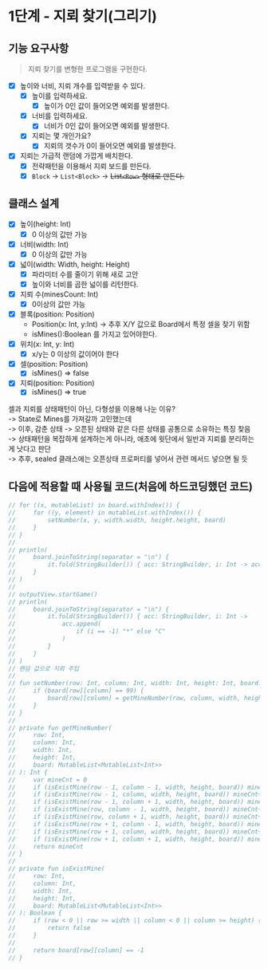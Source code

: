 # 1단계 - 지뢰 찾기(그리기)

## 기능 요구사항

> 지뢰 찾기를 변형한 프로그램을 구현한다.

* [x] 높이와 너비, 지뢰 개수를 입력받을 수 있다.
    * [x] 높이를 입력하세요.
        * [x] 높이가 0인 값이 들어오면 예외를 발생한다.
    * [x] 너비를 입력하세요.
        * [x] 너비가 0인 값이 들어오면 예외를 발생한다.
    * [x] 지뢰는 몇 개인가요?
        * [x] 지뢰의 갯수가 0이 들어오면 예외를 발생한다.
* [x] 지뢰는 가급적 랜덤에 가깝게 배치한다.
    * [x] 전략패턴을 이용해서 지뢰 보드를 만든다.
    * [x] `Block` -> `List<Block>` -> ~~List`<Row>` 형태로 만든다.~~

## 클래스 설계

* [x] 높이(height: Int)
    * [x] 0 이상의 값만 가능
* [x] 너비(width: Int)
    * [x] 0 이상의 값만 가능
* [x] 넓이(width: Width, height: Height) 
    * [x] 파라미터 수를 줄이기 위해 새로 고안  
    * [x] 높이와 너비를 곱한 넓이를 리턴한다.  
* [x] 지뢰 수(minesCount: Int)
    * [x] 0이상의 값만 가능
* [x] 블록(position: Position)
    * Position(x: Int, y:Int) -> 추후 X/Y 값으로 Board에서 특정 셀을 찾기 위함
    * isMines():Boolean 를 가지고 있어야한다.
* [x] 위치(x: Int, y: Int)
    * [x] x/y는 0 이상의 값이어야 한다
* [x] 셀(position: Position)
    * [x] isMines() => false
* [x] 지뢰(position: Position)
    * [x] isMines() => true
   
셀과 지뢰를 상태패턴이 아닌, 다형성을 이용해 나눈 이유?    
-> State로 Mines를 가져갈까 고민했는데   
-> 이후, 감춘 상태 -> 오픈된 상태와 같은 다른 상태를 공통으로 소유하는 특징 찾음   
-> 상태패턴을 복잡하게 설계하는게 아니라, 애초에 윗단에서 일반과 지뢰를 분리하는게 낫다고 판단   
-> 추후, sealed 클래스에는 오픈상태 프로퍼티를 넣어서 관련 메서드 넣으면 될 듯     
  
## 다음에 적용할 때 사용될 코드(처음에 하드코딩했던 코드)

```kotlin
// for ((x, mutableList) in board.withIndex()) {
//     for ((y, element) in mutableList.withIndex()) {
//         setNumber(x, y, width.width, height.height, board)
//     }
// }
//
// println(
//     board.joinToString(separator = "\n") {
//         it.fold(StringBuilder()) { acc: StringBuilder, i: Int -> acc.append("$i\t") }
//     }
// )
//
// outputView.startGame()
// println(
//     board.joinToString(separator = "\n") {
//         it.fold(StringBuilder()) { acc: StringBuilder, i: Int ->
//             acc.append(
//                 if (i == -1) "*" else "C"
//             )
//         }
//     }
// )
// 랜덤 값으로 지뢰 주입
//
// fun setNumber(row: Int, column: Int, width: Int, height: Int, board: MutableList<MutableList<Int>>) {
//     if (board[row][column] == 99) {
//         board[row][column] = getMineNumber(row, column, width, height, board)
//     }
// }
//
// private fun getMineNumber(
//     row: Int,
//     column: Int,
//     width: Int,
//     height: Int,
//     board: MutableList<MutableList<Int>>
// ): Int {
//     var mineCnt = 0
//     if (isExistMine(row - 1, column - 1, width, height, board)) mineCnt++
//     if (isExistMine(row - 1, column, width, height, board)) mineCnt++
//     if (isExistMine(row - 1, column + 1, width, height, board)) mineCnt++
//     if (isExistMine(row, column - 1, width, height, board)) mineCnt++
//     if (isExistMine(row, column + 1, width, height, board)) mineCnt++
//     if (isExistMine(row + 1, column - 1, width, height, board)) mineCnt++
//     if (isExistMine(row + 1, column, width, height, board)) mineCnt++
//     if (isExistMine(row + 1, column + 1, width, height, board)) mineCnt++
//     return mineCnt
// }
//
// private fun isExistMine(
//     row: Int,
//     column: Int,
//     width: Int,
//     height: Int,
//     board: MutableList<MutableList<Int>>
// ): Boolean {
//     if (row < 0 || row >= width || column < 0 || column >= height) {
//         return false
//     }
//
//     return board[row][column] == -1
// }
```
